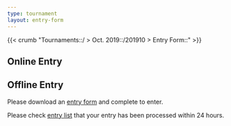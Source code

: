```yaml
---
type: tournament
layout: entry-form
---
```


{{< crumb "Tournaments::/ > Oct. 2019::/201910 > Entry Form::" >}}

## Online Entry

<div id="js-app"></div>

## Offline Entry

Please download an <a class="link dim" href="/201910/entry-form-nittaku-nhtta-championship.pdf">entry form</a> and complete to enter.

Please check <a class="link dim" href="/201910/entries/">entry list</a> that your entry has been processed within 24 hours.

